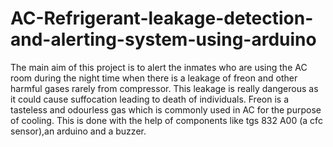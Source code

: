 # AC-Refrigerant-leakage-detection-and-alerting-system-using-arduino
The main aim of this project is to alert the inmates who are using the AC room during the
night time when there is a leakage of freon and other harmful gases rarely from compressor.
This leakage is really dangerous as it could cause suffocation leading to death of individuals. 
Freon is a tasteless and odourless gas which is commonly used in AC for the purpose of cooling.
This is done with the help of components like tgs 832 A00 (a cfc sensor),an arduino and a buzzer.
